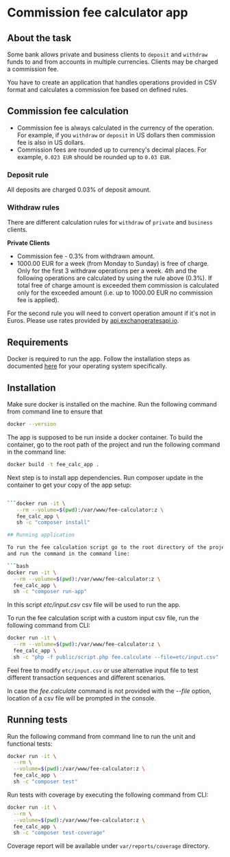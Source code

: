# Commission fee calculator app

## About the task

Some bank allows private and business clients to `deposit` and `withdraw` funds to and from accounts in multiple currencies. Clients may be charged a commission fee.

You have to create an application that handles operations provided in CSV format and calculates a commission fee based on defined rules.

## Commission fee calculation
- Commission fee is always calculated in the currency of the operation. For example, if you `withdraw` or `deposit` in US dollars then commission fee is also in US dollars.
- Commission fees are rounded up to currency's decimal places. For example, `0.023 EUR` should be rounded up to `0.03 EUR`.

### Deposit rule
All deposits are charged 0.03% of deposit amount.

### Withdraw rules
There are different calculation rules for `withdraw` of `private` and `business` clients.

**Private Clients**
- Commission fee - 0.3% from withdrawn amount.
- 1000.00 EUR for a week (from Monday to Sunday) is free of charge. Only for the first 3 withdraw operations per a week. 4th and the following operations are calculated by using the rule above (0.3%). If total free of charge amount is exceeded them commission is calculated only for the exceeded amount (i.e. up to 1000.00 EUR no commission fee is applied).

For the second rule you will need to convert operation amount if it's not in Euros. Please use rates provided by [api.exchangeratesapi.io](https://api.exchangeratesapi.io/latest).


## Requirements

Docker is required to run the app. Follow the installation steps
as documented [here](https://docs.docker.com/engine/install/centos/) 
for your operating system specifically.

## Installation

Make sure docker is installed on the machine. Run the following command from command line to ensure that
```bash
docker --version
```
The app is supposed to be run inside a docker container.
To build the container, go to the root path of the project and 
run the following command in the command line:
```bash
docker build -t fee_calc_app .
```

Next step is to install app dependencies. Run composer update in the container to get your copy of the app setup:
```bash

```docker run -it \
   --rm --volume=$(pwd):/var/www/fee-calculator:z \
   fee_calc_app \
   sh -c "composer install"

## Running application

To run the fee calculation script go to the root directory of the project 
and run the command in the command line:

```bash
docker run -it \
  --rm --volume=$(pwd):/var/www/fee-calculator:z \
  fee_calc_app \
  sh -c "composer run-app"
```
In this script *etc/input.csv* csv file will be used to run the app.


To run the fee calculation script with a custom input csv file, run the following command from CLI:
```bash
docker run -it \
  --rm --volume=$(pwd):/var/www/fee-calculator:z \
  fee_calc_app \
  sh -c "php -f public/script.php fee.calculate --file=etc/input.csv"
```

Feel free to modify `etc/input.csv` or use alternative input file to test different transaction sequences 
and different scenarios.

In case the *fee.calculate* command is not provided with the *--file* option, location of a csv file 
will be prompted in the console.

## Running tests

Run the following command from command line to run the unit and functional tests:
```bash
docker run -it \
  --rm \
  --volume=$(pwd):/var/www/fee-calculator:z \
  fee_calc_app \
  sh -c "composer test"
```

Run tests with coverage by executing the following command from CLI:
```bash
docker run -it \
  --rm \
  --volume=$(pwd):/var/www/fee-calculator:z \
  fee_calc_app \
  sh -c "composer test-coverage"
```
Coverage report will be available under `var/reports/coverage` directory.
